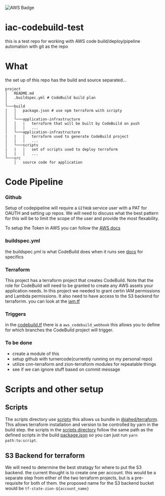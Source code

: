![AWS Badge](https://codebuild.us-east-1.amazonaws.com/badges?uuid=eyJlbmNyeXB0ZWREYXRhIjoielRubXZDcnFUaERiTm4yK2RVOTZ2SGNVTXNPRVdSOU1FNER5WDJza1FjRWRkY2dYTWxhZjVJc0JSR3J6ZDdDdlpBVzkrSVIyTEhlUU9jVmZkRjFHUTRrPSIsIml2UGFyYW1ldGVyU3BlYyI6ImgzNUNVVkhNVTliZEdFRGQiLCJtYXRlcmlhbFNldFNlcmlhbCI6MX0%3D&branch=main)
 
# iac-codebuild-test
this is a test repo for working with AWS code build/deploy/pipeline automation with git as the repo

# What
the set up of this repo has the build and source separated...
```
project
│   README.md
│   .buildspec.yml # CodeBuild build plan
│
└───build
│   │   package.json # use npm terraform with scripty
│   │
│   └───application-infrastructure
│   │   |   terraform that will be built by CodeBuild on push
│   │   |   ...
│   └───application-infrastructure
|   |   |   terraform used to generate CodeBuild project
│   |   │   ...
│   └───scripts
|   |   |   set of scripts used to deploy terraform
│   |   │   ...
└───src
    │   source code for application
```


# Code Pipeline
### Github
Setup of codepipeline will require a `GITHUB` service user with a PAT for OAUTH and setting up 
repos. We will need to discuss what the best pattern for this will be to limit the scope of the user
and provide the most flexability. 

To setup the Token in AWS you can follow 
the [AWS docs](https://docs.aws.amazon.com/codebuild/latest/userguide/access-tokens.html)

### buildspec.yml
the buildspec.yml is what CodeBuild does when it runs 
see [docs](https://docs.aws.amazon.com/codebuild/latest/userguide/build-spec-ref.html) for specifics 

### Terraform
This project has a terraform project that creates CodeBuild. Note that the role for CodeBuild will need 
to be granted to create any AWS assets your application needs. In this project we needed to grant certin 
IAM permissions and Lambda permissions. It also need to have access to the S3 backend for terraforrm. you can 
look at the [iam.tf](./build/codebuild-infrastructure/iam.tf)

### Triggers
in the [codebuild.tf](./build/codebuild-infrastructure/codebuild.tf) there is a `aws_codebuild_webhook` this 
allows you to define for which branches the CodeBuild project will trigger. 

### To be done
- create a module of this
- setup github with turnercode(currently running on my personal repo)
- utilize cnn-terraform and zion-terraform modules for repeatable things
- see if we can ignore stuff based on commit message

# Scripts and other setup
## Scripts
The scripts directory use [scripty](https://www.npmjs.com/package/scripty) this allows us bundle 
in [@jahed/terraform](https://www.npmjs.com/package/@jahed/terraform). This allows terraform installation and version 
to be controlled by yarn in the build step.
the scripts in the [scripts directory](./build/scripts) follow the same path as the defined scripts 
in the build [package.json](./build/package.json) so you can just run `yarn path:to:script`.

## S3 Backend for terraform
We will need to determine the best stratagy for where to put the S3 backend. the current thought is to create
one per account. this would be a separate step from either of the two terraform projects, but is a pre-requisite for
both of them. the proposed name for the S3 backend bucket would be `tf-state-zion-${account_name}`
